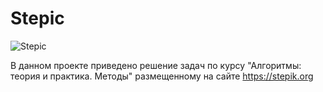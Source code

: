 ﻿# Stepic

![Stepic](https://stepik.org/static/frontend/stepic_logo_share.jpg)

В данном проекте приведено решение задач по курсу "Алгоритмы: теория и практика. Методы" размещенному на сайте https://stepik.org
